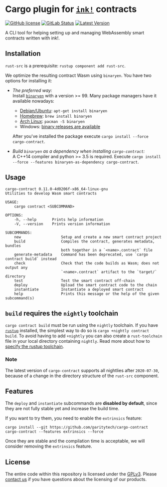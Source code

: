 # Cargo plugin for [`ink!`](https://github.com/paritytech/ink) contracts

[![GitHub license](https://img.shields.io/github/license/paritytech/cargo-contract)](LICENSE) 
[![GitLab Status](https://gitlab.parity.io/parity/cargo-contract/badges/master/pipeline.svg)](https://gitlab.parity.io/parity/cargo-contract/pipelines)
[![Latest Version](https://img.shields.io/crates/v/cargo-contract.svg)](https://crates.io/crates/cargo-contract)

A CLI tool for helping setting up and managing WebAssembly smart contracts written with ink!.

## Installation

`rust-src` is a prerequisite: `rustup component add rust-src`.

We optimize the resulting contract Wasm using `binaryen`. You have two options for installing it:

  - _The preferred way:_  
    Install [`binaryen`](https://github.com/WebAssembly/binaryen#tools) with a version >= 99.
    Many package managers have it available nowadays:
    
    * [Debian/Ubuntu](https://tracker.debian.org/pkg/binaryen): `apt-get install binaryen`
    * [Homebrew](https://formulae.brew.sh/formula/binaryen): `brew install binaryen`
    * [Arch Linux](https://archlinux.org/packages/community/x86_64/binaryen/): `pacman -S binaryen`
    * Windows: [binary releases are available](https://github.com/WebAssembly/binaryen/releases)
      
    After you've installed the package execute `cargo install --force cargo-contract`.

  - _Build `binaryen` as a dependency when installing `cargo-contract`:_  
    A C++14 compiler and python >= 3.5 is required.
    Execute `cargo install --force --features binaryen-as-dependency cargo-contract`.

## Usage

```
cargo-contract 0.11.0-4d0206f-x86_64-linux-gnu
Utilities to develop Wasm smart contracts

USAGE:
    cargo contract <SUBCOMMAND>

OPTIONS:
    -h, --help       Prints help information
    -V, --version    Prints version information

SUBCOMMANDS:
    new                  Setup and create a new smart contract project
    build                Compiles the contract, generates metadata, bundles
                         both together in a `<name>.contract` file
    generate-metadata    Command has been deprecated, use `cargo contract build` instead
    check                Check that the code builds as Wasm; does not output any
                         `<name>.contract` artifact to the `target/` directory
    test                 Test the smart contract off-chain
    deploy               Upload the smart contract code to the chain
    instantiate          Instantiate a deployed smart contract
    help                 Prints this message or the help of the given subcommand(s)
```

## `build` requires the `nightly` toolchain

`cargo contract build` must be run using the `nightly` toolchain. If you have 
[`rustup`](https://github.com/rust-lang/rustup) installed, the simplest way to do so is `cargo +nightly contract build`.
To avoid having to add `+nightly` you can also create a `rust-toolchain` file in your local directory containing 
`nightly`. Read more about how to [specify the rustup toolchain](https://github.com/rust-lang/rustup#override-precedence).

### Note 

The latest version of `cargo-contract` supports all nightlies after `2020-07-30`, because of a change in the directory
structure of the `rust-src` component. 

## Features

The `deploy` and `instantiate` subcommands are **disabled by default**, since they are not fully stable yet and increase the build time.

If you want to try them, you need to enable the `extrinsics` feature:

`cargo install --git https://github.com/paritytech/cargo-contract cargo-contract --features extrinsics --force`

Once they are stable and the compilation time is acceptable, we will consider removing the `extrinsics` feature.

## License

The entire code within this repository is licensed under the [GPLv3](LICENSE). Please [contact us](https://www.parity.io/contact/) if you have questions about the licensing of our products.

